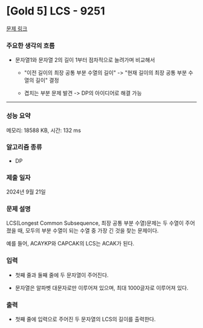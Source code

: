 # [Gold 5] LCS - 9251

[문제 링크](https://www.acmicpc.net/problem/9251) 

### 주요한 생각의 흐름

- 문자열1와 문자열 2의 길이 1부터 점차적으로 늘려가며 비교해서

	- "이전 길이의 최장 공통 부분 수열의 길이" -> "현재 길이의 최장 공통 부분 수열의 길이" 결정

	- 겹치는 부분 문제 발견 -> DP의 아이디어로 해결 가능

---

### 성능 요약

메모리: 18588 KB, 시간: 132 ms

### 알고리즘 종류

- DP

### 제출 일자

2024년 9월 21일

### 문제 설명

LCS(Longest Common Subsequence, 최장 공통 부분 수열)문제는 두 수열이 주어졌을 때, 모두의 부분 수열이 되는 수열 중 가장 긴 것을 찾는 문제이다.

예를 들어, ACAYKP와 CAPCAK의 LCS는 ACAK가 된다.

### 입력 

- 첫째 줄과 둘째 줄에 두 문자열이 주어진다. 

- 문자열은 알파벳 대문자로만 이루어져 있으며, 최대 1000글자로 이루어져 있다.

### 출력 

- 첫째 줄에 입력으로 주어진 두 문자열의 LCS의 길이를 출력한다.
